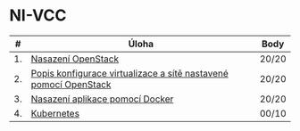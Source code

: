 # NI-VCC

|  # | Úloha                                                                          | Body  |
|:--:|--------------------------------------------------------------------------------|-------|
| 1. | [Nasazení OpenStack](./01/01.md)                                               | 20/20 |
| 2. | [Popis konfigurace virtualizace a sítě nastavené pomocí OpenStack](./02/02.md) | 20/20 |
| 3. | [Nasazení aplikace pomocí Docker](./03/03.md)                                  | 20/20 |
| 4. | [Kubernetes](./04/04.md)                                                       | 00/10 |
